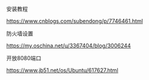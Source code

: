 安装教程

https://www.cnblogs.com/subendong/p/7746461.html

防火墙设置

https://my.oschina.net/u/3367404/blog/3006244

开放8080端口

https://www.jb51.net/os/Ubuntu/617627.html